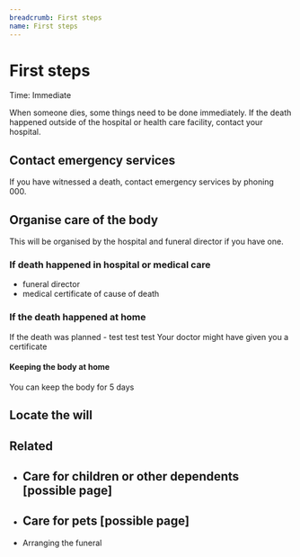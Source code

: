 ```yaml
---
breadcrumb: First steps
name: First steps
---
```


First steps
===========================

Time: Immediate

When someone dies, some things need to be done immediately. If the death happened outside of the hospital or health care facility, contact your hospital.

## Contact emergency services
If you have witnessed a death, contact emergency services by phoning 000.  

## Organise care of the body
This will be organised by the hospital and funeral director if you have one.

### If death happened in hospital or medical care
* funeral director
* medical certificate of cause of death

### If the death happened at home
If the death was planned - test test test
Your doctor might have given you a certificate

#### Keeping the body at home
You can keep the body for 5 days

## Locate the will

## Related

* ## Care for children or other dependents [possible page]
* ## Care for pets [possible page]
* Arranging the funeral
